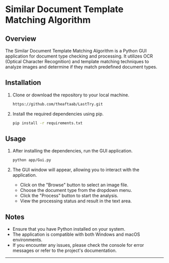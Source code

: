 
# Similar Document Template Matching Algorithm

## Overview
The Similar Document Template Matching Algorithm is a Python GUI application for document type checking and processing. It utilizes OCR (Optical Character Recognition) and template matching techniques to analyze images and determine if they match predefined document types.

## Installation
1. Clone or download the repository to your local machine.
   ```bash
   https://github.com/theaftaab/LastTry.git
   ```

2. Install the required dependencies using pip.
   ```bash
   pip install -r requirements.txt
   ```

## Usage
1. After installing the dependencies, run the GUI application.
   ```bash
   python app/Gui.py
   ```

2. The GUI window will appear, allowing you to interact with the application.
   - Click on the "Browse" button to select an image file.
   - Choose the document type from the dropdown menu.
   - Click the "Process" button to start the analysis.
   - View the processing status and result in the text area.

## Notes
- Ensure that you have Python installed on your system.
- The application is compatible with both Windows and macOS environments.
- If you encounter any issues, please check the console for error messages or refer to the project's documentation.


--- 
